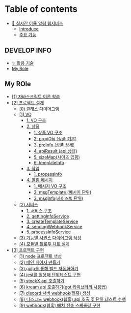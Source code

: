 # Table of contents

* [👟 실시간 이율 알림 웹서비스](README.md)
  * [Introduce](readme/introduce.md)
  * [주요 기능](readme/undefined.md)

## DEVELOP INFO

* [✨ 활용 기술](<develop-info/활용 기술.md>)
* [My Role](develop-info/my-role.md)

## My ROle

* [\[1\] 자바스크립트 이론 학습](<my-role/\[1] 자바스크립트 이론 학습.md>)
* [\[2\] 프로젝트 설계](<my-role/\[2] 프로젝트 설계/README.md>)
  * [(0) 클래스 다이어그램](<my-role/\[2] 프로젝트 설계/0.md>)
  * [(1) VO](<my-role/\[2] 프로젝트 설계/(1) VO 설계 및 설계도 작성/README.md>)
    * [1. VO 구조](<my-role/\[2] 프로젝트 설계/(1) VO 설계 및 설계도 작성/1.-vo.md>)
    * [2. 상품](<my-role/\[2] 프로젝트 설계/(1) VO 설계 및 설계도 작성/2./README.md>)
      * [1. 상품 VO 구조](<my-role/\[2] 프로젝트 설계/(1) VO 설계 및 설계도 작성/2./1.-vo.md>)
      * [2. prodObj (상품 기본)](<my-role/\[2] 프로젝트 설계/(1) VO 설계 및 설계도 작성/2./2.-prodobj.md>)
      * [3. prcInfo (상품 상세)](<my-role/\[2] 프로젝트 설계/(1) VO 설계 및 설계도 작성/2./3.-prcinfo.md>)
      * [4. apiResult (api 상태)](<my-role/\[2] 프로젝트 설계/(1) VO 설계 및 설계도 작성/2./4.-apiresult-api.md>)
      * [5. sizeMap(사이즈 맵핑)](<my-role/\[2] 프로젝트 설계/(1) VO 설계 및 설계도 작성/2./5.-sizemap.md>)
      * [6. templateInfo](<my-role/\[2] 프로젝트 설계/(1) VO 설계 및 설계도 작성/2./6.-templateinfo.md>)
    * [3. 작업](<my-role/\[2] 프로젝트 설계/(1) VO 설계 및 설계도 작성/3./README.md>)
      * [1. processInfo](<my-role/\[2] 프로젝트 설계/(1) VO 설계 및 설계도 작성/3./1.-processinfo.md>)
    * [4. 알림 메시지](<my-role/\[2] 프로젝트 설계/(1) VO 설계 및 설계도 작성/4./README.md>)
      * [1. 메시지 VO 구조](<my-role/\[2] 프로젝트 설계/(1) VO 설계 및 설계도 작성/4./1.-vo.md>)
      * [2. msgTemplate (메시지 단위)](<my-role/\[2] 프로젝트 설계/(1) VO 설계 및 설계도 작성/4./2.-msgtemplate.md>)
      * [3. msgInfo(사이즈별 단위)](<my-role/\[2] 프로젝트 설계/(1) VO 설계 및 설계도 작성/4./3.-msginfo.md>)
  * [(2) 서비스](<my-role/\[2] 프로젝트 설계/(2) 서비스 레이어 모듈화/README.md>)
    * [1. 서비스 구조](<my-role/\[2] 프로젝트 설계/(2) 서비스 레이어 모듈화/1..md>)
    * [2. gettingInfoService](<my-role/\[2] 프로젝트 설계/(2) 서비스 레이어 모듈화/2.-gettinginfoservice.md>)
    * [3. createTemplateService](<my-role/\[2] 프로젝트 설계/(2) 서비스 레이어 모듈화/3.-createtemplateservice.md>)
    * [4. sendingWebhookService](<my-role/\[2] 프로젝트 설계/(2) 서비스 레이어 모듈화/4.-sendingwebhookservice.md>)
    * [5. processInfoService](<my-role/\[2] 프로젝트 설계/(2) 서비스 레이어 모듈화/5.-processinfoservice.md>)
  * [(3) 기능별 시퀀스 다이어그램 작성](<my-role/\[2] 프로젝트 설계/(3) 기능별 시퀀스 다이어그램 작성.md>)
  * [(4) 모듈별 플로우 차트 설계](<my-role/\[2] 프로젝트 설계/(4) 모듈별 플로우 차트 설계.md>)
* [\[3\] 프로젝트 구현](<my-role/\[3] 프로젝트 구현/README.md>)
  * [(1) node 프로젝트 생성](<my-role/\[3] 프로젝트 구현/(1) node 프로젝트 생성.md>)
  * [(2) 메인 페이지 만들기](<my-role/\[3] 프로젝트 구현/(2) bootstrap5 활용해 간단한 ejs 화면 구현.md>)
  * [(3) gulp를 통해 빌드 자동화하기](<my-role/\[3] 프로젝트 구현/(3) gulp를 활용해 프로젝트 띄우기.md>)
  * [(4) jest를 활용해 단위테스트 구현](<my-role/\[3] 프로젝트 구현/(4) jest를 활용해 단위테스트 구현.md>)
  * [(5) stockX api 호출하기](<my-role/\[3] 프로젝트 구현/(5) stockX api 호출과 단위 테스트 구현.md>)
  * [(6) kream api 호출하기(got 라이브러리 사용법)](<my-role/\[3] 프로젝트 구현/(6) kream api 통신 단위 테스트 구현(got 라이브러리 사용법).md>)
  * [(7) discord 서버 webhook(웹훅) 생성](<my-role/\[3] 프로젝트 구현/(7) discord 서버 webhook(웹훅) 생성.md>)
  * [(8) 디스코드 webhook(웹훅) api 호출 및 단위 테스트 수행](<my-role/\[3] 프로젝트 구현/(8) 디스코드 webhook(웹훅) api 호출 및 단위 테스트 수행.md>)
  * [(9) webhook(웹훅) 배치 전송 스케쥴링 구현](<my-role/\[3] 프로젝트 구현/(9) webhook(웹훅) 배치 전송 스케쥴링 구현.md>)
